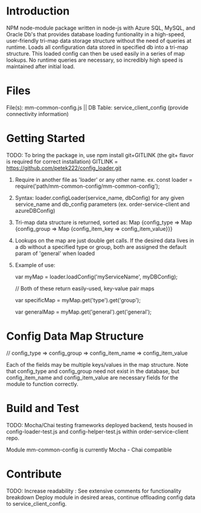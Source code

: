 # Introduction
NPM node-module package written in node-js with Azure SQL, MySQL, and Oracle Db's that provides database loading funtionality in a high-speed, user-friendly tri-map data storage structure without the need of queries at runtime. Loads all configuration data stored in specified db into a tri-map structure. This loaded config can then be used easily in a series of map lookups. No runtime queries are necessary, so incredibly high speed is maintained after initial load. 

# Files
File(s): mm-common-config.js || DB Table: service_client_config (provide connectivity information)

# Getting Started
TODO: To bring the package in, use npm install git+GITLINK (the git+ flavor is required for correct installation)
      GITLINK = https://github.com/petek222/config_loader.git
1. Require in another file as 'loader' or any other name. ex. const loader = require('path/mm-common-config/mm-common-config');
2. Syntax: loader.configLoader(service_name, dbConfig) for any given service_name and db_config parameters (ex. order-service-client and azureDBConfig)
3. Tri-map data structure is returned, sorted as: Map {config_type => Map {config_group => Map {config_item_key => config_item_value}}}
4. Lookups on the map are just double get calls. If the desired data lives in a db without a specified type or group, both are assigned the default param of 'general' when loaded
5. Example of use: 

      var myMap = loader.loadConfig('myServiceName', myDBConfig);

      // Both of these return easily-used, key-value pair maps

      var specificMap = myMap.get('type').get('group');

      var generalMap = myMap.get('general').get('general');
      
# Config Data Map Structure

// config_type => config_group => config_item_name => config_item_value

Each of the fields may be multiple keys/values in the map structure. Note that config_type and config_group need not exist in the database, but config_item_name and config_item_value are necessary fields for the module to function correctly.

# Build and Test
TODO: Mocha/Chai testing frameworks deployed backend, tests housed in config-loader-test.js and config-helper-test.js within order-service-client repo. 

Module mm-common-config is currently Mocha - Chai compatible

# Contribute
TODO: Increase readability : See extensive comments for functionality breakdown
      Deploy module in desired areas, continue offloading config data to service_client_config.

